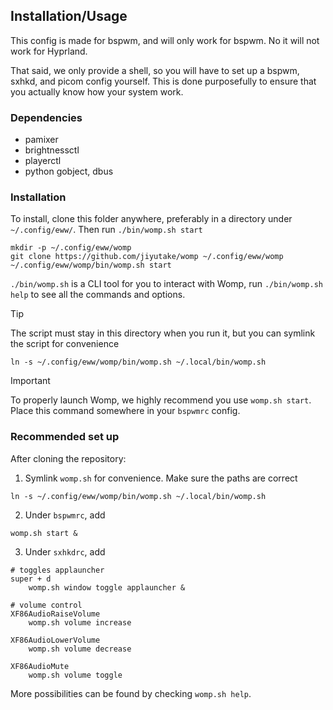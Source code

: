 
## Installation/Usage

This config is made for bspwm, and will only work for bspwm. No it will not work for Hyprland.

That said, we only provide a shell, so you will have to set up a bspwm, sxhkd, and picom config yourself. This is done purposefully to ensure that you actually know how your system work.

### Dependencies

- pamixer 
- brightnessctl
- playerctl
- python gobject, dbus

### Installation

To install, clone this folder anywhere, preferably in a directory under `~/.config/eww/`. Then run `./bin/womp.sh start`
```
mkdir -p ~/.config/eww/womp
git clone https://github.com/jiyutake/womp ~/.config/eww/womp
~/.config/eww/womp/bin/womp.sh start
```

`./bin/womp.sh` is a CLI tool for you to interact with Womp, run `./bin/womp.sh help` to see all the commands and options.

> [!TIP]
> The script must stay in this directory when you run it, but you can symlink the script for convenience 
> ```
> ln -s ~/.config/eww/womp/bin/womp.sh ~/.local/bin/womp.sh
> ```

> [!IMPORTANT]
> To properly launch Womp, we highly recommend you use `womp.sh start`. Place this command somewhere in your `bspwmrc` config.

### Recommended set up

After cloning the repository: 
1. Symlink `womp.sh` for convenience. Make sure the paths are correct
```
ln -s ~/.config/eww/womp/bin/womp.sh ~/.local/bin/womp.sh
```

2. Under `bspwmrc`, add 
```
womp.sh start &
```
3. Under `sxhkdrc`, add 
```
# toggles applauncher
super + d
    womp.sh window toggle applauncher &

# volume control
XF86AudioRaiseVolume
    womp.sh volume increase

XF86AudioLowerVolume
    womp.sh volume decrease

XF86AudioMute
    womp.sh volume toggle
```

More possibilities can be found by checking `womp.sh help`.
